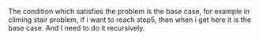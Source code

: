 The condition which satisfies the problem is the base case, for example in climing stair problem, if i want to reach step5, then when i get here it is the base case. And I need to do it recursively.
